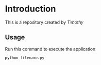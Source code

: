 # Introduction

This is a repository created by *Timothy*

## Usage

Run this command to execute the application:

`python filename.py`
